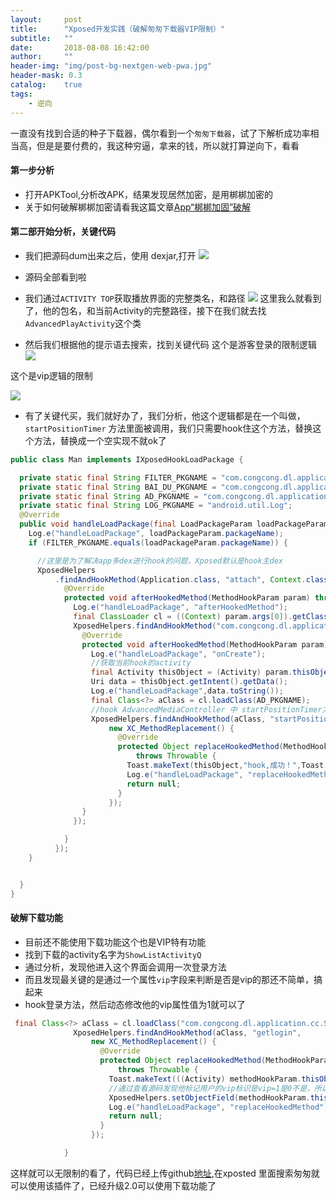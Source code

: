 ```yaml
---
layout:     post
title:      "Xposed开发实践（破解匆匆下载器VIP限制）"
subtitle:   ""
date:       2018-08-08 16:42:00
author:     ""
header-img: "img/post-bg-nextgen-web-pwa.jpg"
header-mask: 0.3
catalog:    true
tags:
    - 逆向
---
```



一直没有找到合适的种子下载器，偶尔看到一个`匆匆下载器`，试了下解析成功率相当高，但是是要付费的，我这种穷逼，拿来的钱，所以就打算逆向下，看看

#### 第一步分析
- 打开APKTool,分析改APK，结果发现居然加密，是用梆梆加密的
- 关于如何破解梆梆加密请看我这篇文章[App“梆梆加固”破解](https://www.jianshu.com/p/955c0b1507c7 "App“梆梆加固”破解")

#### 第二部开始分析，关键代码

- 我们把源码dum出来之后，使用 dexjar,打开
![](http://ww1.sinaimg.cn/large/9f723435ly1fu27ud1a7tj20vh0j840s.jpg)

- 源码全部看到啦
- 我们通过`ACTIVITY TOP`获取播放界面的完整类名，和路径
![](http://ww1.sinaimg.cn/large/9f723435ly1fu27x8od2oj20x70inneh.jpg)
这里我么就看到了，他的包名，和当前Activity的完整路径，接下在我们就去找`AdvancedPlayActivity`这个类

- 然后我们根据他的提示语去搜索，找到关键代码
这个是游客登录的限制逻辑
![](http://ww1.sinaimg.cn/large/9f723435ly1fu27zkde0pj20ur0g3mxe.jpg)

这个是vip逻辑的限制

![](http://ww1.sinaimg.cn/large/9f723435ly1fu280imohdj20uu08874d.jpg)

- 有了关键代买，我们就好办了，我们分析，他这个逻辑都是在一个叫做，`startPositionTimer` 方法里面被调用，我们只需要hook住这个方法，替换这个方法，替换成一个空实现不就ok了


```java
public class Man implements IXposedHookLoadPackage {

  private static final String FILTER_PKGNAME = "com.congcong.dl.application";
  private static final String BAI_DU_PKGNAME = "com.congcong.dl.application.widget.BDCloudVideoView";
  private static final String AD_PKGNAME = "com.congcong.dl.application.cc.bar.AdvancedMediaController";
  private static final String LOG_PKGNAME = "android.util.Log";
  @Override
  public void handleLoadPackage(final LoadPackageParam loadPackageParam) throws Throwable {
    Log.e("handleLoadPackage", loadPackageParam.packageName);
    if (FILTER_PKGNAME.equals(loadPackageParam.packageName)) {

      //这里是为了解决app多dex进行hook的问题，Xposed默认是hook主dex
      XposedHelpers
          .findAndHookMethod(Application.class, "attach", Context.class, new XC_MethodHook() {
            @Override
            protected void afterHookedMethod(MethodHookParam param) throws Throwable {
              Log.e("handleLoadPackage", "afterHookedMethod");
              final ClassLoader cl = ((Context) param.args[0]).getClassLoader();
              XposedHelpers.findAndHookMethod("com.congcong.dl.application.cc.AdvancedPlayActivity", cl, "onCreate", Bundle.class, new XC_MethodHook() {
                @Override
                protected void afterHookedMethod(MethodHookParam param) throws Throwable {
                  Log.e("handleLoadPackage", "onCreate");
                  //获取当前hook的activity
                  final Activity thisObject = (Activity) param.thisObject;
                  Uri data = thisObject.getIntent().getData();
                  Log.e("handleLoadPackage",data.toString());
                  final Class<?> aClass = cl.loadClass(AD_PKGNAME);
                  //hook AdvancedMediaController 中 startPositionTimer方法并且替换为空实现
                  XposedHelpers.findAndHookMethod(aClass, "startPositionTimer",
                      new XC_MethodReplacement() {
                        @Override
                        protected Object replaceHookedMethod(MethodHookParam methodHookParam)
                            throws Throwable {
                          Toast.makeText(thisObject,"hook,成功！",Toast.LENGTH_SHORT).show();
                          Log.e("handleLoadPackage", "replaceHookedMethod");
                          return null;
                        }
                      });
                }
              });

            }
          });
    }


  }
}
```
#### 破解下载功能

- 目前还不能使用下载功能这个也是VIP特有功能
- 找到下载的activity名字为`ShowListActivityQ`
- 通过分析，发现他进入这个界面会调用一次登录方法
- 而且发现最关键的是通过一个属性`vip`字段来判断是否是vip的那还不简单，搞起来
- hook登录方法，然后动态修改他的vip属性值为1就可以了

```java
 final Class<?> aClass = cl.loadClass("com.congcong.dl.application.cc.ShowListActivityQ");
              XposedHelpers.findAndHookMethod(aClass, "getlogin",
                  new XC_MethodReplacement() {
                    @Override
                    protected Object replaceHookedMethod(MethodHookParam methodHookParam)
                        throws Throwable {
                      Toast.makeText(((Activity) methodHookParam.thisObject),"hook,成功！",Toast.LENGTH_SHORT).show();
                      //通过查看源码发现他标记用户的vip标识是vip=1是0不是，所以动态修改他的属性就行了
                      XposedHelpers.setObjectField(methodHookParam.thisObject,"vip","1");
                      Log.e("handleLoadPackage", "replaceHookedMethod");
                      return null;
                    }
                  });

            }
```




这样就可以无限制的看了，代码已经上传github[地址](https://github.com/l123456789jy/GradleTask "地址"),在xposted 里面搜索匆匆就可以使用该插件了，已经升级2.0可以使用下载功能了